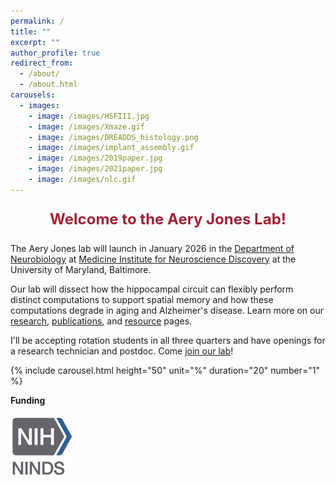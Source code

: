 ```yaml
---
permalink: /
title: ""
excerpt: ""
author_profile: true
redirect_from: 
  - /about/
  - /about.html
carousels:
  - images: 
    - image: /images/HSFIII.jpg
    - image: /images/Xmaze.gif
    - image: /images/DREADDS_histology.png
    - image: /images/implant_assembly.gif
    - image: /images/2019paper.jpg
    - image: /images/2021paper.jpg
    - image: /images/nlc.gif
---
```


<p style="text-align: center; font-weight: bold; font-size: 24px; color: #9D2235">Welcome to the Aery Jones Lab!
</p>

The Aery Jones lab will launch in January 2026 in the [Department of Neurobiology](https://neurobiology.umaryland.edu/) at [Medicine Institute for Neuroscience Discovery](https://www.medschool.umaryland.edu/um-mind/) at the University of Maryland, Baltimore.


Our lab will dissect how the hippocampal circuit can flexibly perform distinct computations to support spatial memory and how these computations degrade in aging and Alzheimer's disease. Learn more on our [research](/research), [publications](/publications), and [resource](/resources) pages.


I'll be accepting rotation students in all three quarters and have openings for a research technician and postdoc. Come [join our lab](/join)!

{% include carousel.html height="50" unit="%" duration="20" number="1" %}


**Funding**

![NINDS K99/R00](../images/ninds.jpg)